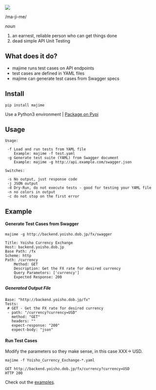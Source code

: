 ![](./resources/majime-logo1.png)

/ma-ji-me/

*noun*

1. an earnest, reliable person who can get things done
2. dead simple API Unit Testing

## What does it do?

* majime runs test cases on API endpoints
* test cases are defined in YAML files
* majime can generate test cases from Swagger specs 

## Install

`pip install majime`

Use a Python3 environment | [Package on Pypi](https://pypi.org/project/majime/)

## Usage

    Usage:

     -f Load and run tests from YAML file
        Example: majime -f test.yaml
     -g Generate test suite (YAML) from Swagger document
        Example: majime -g http://api.example.com/swagger.json

    Switches:

     -s No output, just response code
     -j JSON output
     -d Dry-Run, do not execute tests - good for testing your YAML file
     -n no colors in output
     -c do not stop on the first error

## Example

#### Generate Test Cases from Swagger

`majime -g http://backend.yoisho.dob.jp/fx/swagger`

    Title: Yoisho Currency Exchange
    Host: backend.yoisho.dob.jp
    Base Path: /fx
    Scheme: http
    Path: /currency
		Method: GET
		Description: Get the FX rate for desired currency
		Query Parameters: ['currency']
		Expected Response: 200

##### Generated Output File

    Base: "http://backend.yoisho.dob.jp/fx"
    Tests:
     # GET - Get the FX rate for desired currency
     - path: "/currency?currency=USD"
       method: "GET"
       headers: ""
       expect-response: "200"
       expect-body: "json"

#### Run Test Cases

Modify the parameters so they make sense, in this case XXX-> USD.

`majime -f Yoisho_Currency_Exchange-*.yaml`

    GET http://backend.yoisho.dob.jp/fx/currency?currency=USD
	HTTP 200
	
Check out the [examples](./example).
